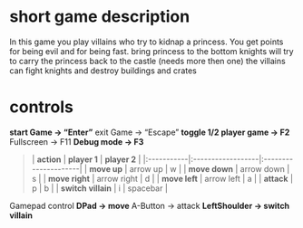 # short game description #
In this game you play villains who try to kidnap a princess. You get points for being evil and for being fast.
bring princess to the bottom
knights will try to carry the princess back to the castle (needs more then one)
the villains can fight knights and destroy buildings and crates


# controls #

**start Game → “Enter”** exit Game → “Escape”
**toggle 1/2 player game → F2** Fullscreen → F11
**Debug mode → F3**

> | **action** | **player 1**      | **player 2**         |
|:-----------|:------------------|:---------------------|
> | **move up**        | arrow  up       |   w                |
> | **move down**      | arrow  down     |   s                |
> | **move right**     | arrow  right    |   d                |
> | **move left**      | arrow  left     |   a                |
> | **attack**         | p               |   b                |
> | **switch villain** | i               |   spacebar         |

Gamepad control
**DPad → move** A-Button → attack
**LeftShoulder → switch villain**

